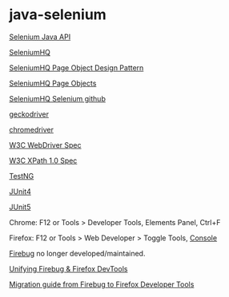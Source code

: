 # java-selenium

[Selenium Java API](https://seleniumhq.github.io/selenium/docs/api/java/)

[SeleniumHQ](http://www.seleniumhq.org/)

[SeleniumHQ Page Object Design Pattern](http://docs.seleniumhq.org/docs/06_test_design_considerations.jsp#page-object-design-pattern)

[SeleniumHQ Page Objects](https://github.com/SeleniumHQ/selenium/wiki/PageObjects)

[SeleniumHQ Selenium github](https://github.com/SeleniumHQ/selenium)

[geckodriver](https://github.com/mozilla/geckodriver)

[chromedriver](https://github.com/SeleniumHQ/selenium/wiki/ChromeDriver)

[W3C WebDriver Spec](https://w3c.github.io/webdriver/webdriver-spec.html)

[W3C XPath 1.0 Spec](https://www.w3.org/TR/xpath/)

[TestNG](http://testng.org/doc/)

[JUnit4](http://junit.org/junit4/)

[JUnit5](http://junit.org/junit5/)

Chrome: F12 or Tools > Developer Tools, Elements Panel, Ctrl+F

Firefox: F12 or Tools > Web Developer > Toggle Tools, [Console](https://developer.mozilla.org/en-US/docs/Tools/Web_Console/Helpers)

[Firebug](https://getfirebug.com/) no longer developed/maintained.

[Unifying Firebug & Firefox DevTools](https://blog.getfirebug.com/2016/06/07/unifying-firebug-firefox-devtools/)

[Migration guide from Firebug to Firefox Developer Tools](https://developer.mozilla.org/en-US/docs/Tools/Migrating_from_Firebug)
